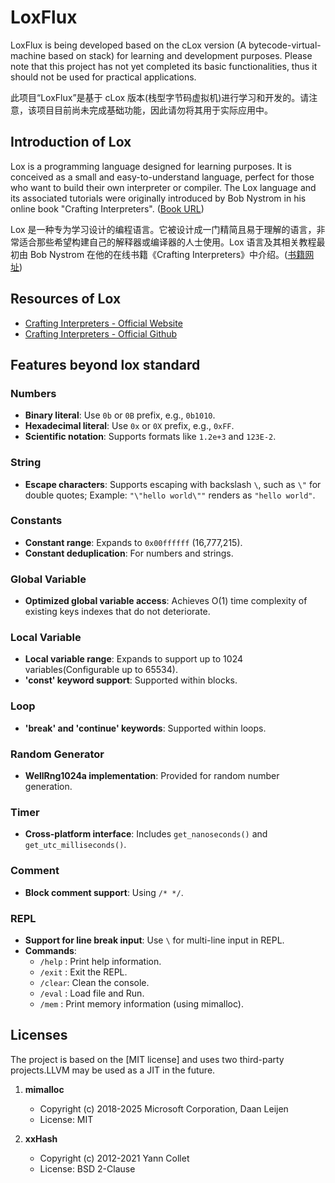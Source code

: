 # LoxFlux

LoxFlux is being developed based on the cLox version (A bytecode-virtual-machine based on stack) for learning and development purposes. 
Please note that this project has not yet completed its basic functionalities, thus it should not be used for practical applications.

此项目“LoxFlux”是基于 cLox 版本(栈型字节码虚拟机)进行学习和开发的。请注意，该项目目前尚未完成基础功能，因此请勿将其用于实际应用中。

## Introduction of Lox

Lox is a programming language designed for learning purposes. It is conceived as a small and easy-to-understand language, perfect for those who want to build their own interpreter or compiler. The Lox language and its associated tutorials were originally introduced by Bob Nystrom in his online book "Crafting Interpreters". ([Book URL](https://craftinginterpreters.com/))

Lox 是一种专为学习设计的编程语言。它被设计成一门精简且易于理解的语言，非常适合那些希望构建自己的解释器或编译器的人士使用。Lox 语言及其相关教程最初由 Bob Nystrom 在他的在线书籍《Crafting Interpreters》中介绍。([书籍网址](https://craftinginterpreters.com/))

## Resources of Lox

- [Crafting Interpreters - Official Website](https://craftinginterpreters.com/)
- [Crafting Interpreters - Official Github](https://github.com/munificent/craftinginterpreters)

## Features beyond lox standard

### Numbers

- **Binary literal**: Use `0b` or `0B` prefix, e.g., `0b1010`.
- **Hexadecimal literal**: Use `0x` or `0X` prefix, e.g., `0xFF`.
- **Scientific notation**: Supports formats like `1.2e+3` and `123E-2`.

### String

- **Escape characters**: Supports escaping with backslash `\`, such as `\"` for double quotes; Example: `"\"hello world\""` renders as `"hello world"`.

### Constants

- **Constant range**: Expands to `0x00ffffff` (16,777,215).
- **Constant deduplication**: For numbers and strings.

### Global Variable

- **Optimized global variable access**: Achieves O(1) time complexity of existing keys indexes that do not deteriorate.

### Local Variable

- **Local variable range**: Expands to support up to 1024 variables(Configurable up to 65534).
- **'const' keyword support**: Supported within blocks.

### Loop

- **'break' and 'continue' keywords**: Supported within loops.

### Random Generator

- **WellRng1024a implementation**: Provided for random number generation.

### Timer

- **Cross-platform interface**: Includes `get_nanoseconds()` and `get_utc_milliseconds()`.

### Comment

- **Block comment support**: Using `/* */`.

### REPL

- **Support for line break input**: Use `\` for multi-line input in REPL.
- **Commands**:
  - `/help` : Print help information.
  - `/exit` : Exit the REPL.
  - `/clear`: Clean the console.
  - `/eval` : Load file and Run.
  - `/mem`  : Print memory information (using mimalloc).

## Licenses
The project is based on the [MIT license] and uses two third-party projects.LLVM may be used as a JIT in the future.

1. **mimalloc**
   - Copyright (c) 2018-2025 Microsoft Corporation, Daan Leijen
   - License: MIT

2. **xxHash**
   - Copyright (c) 2012-2021 Yann Collet
   - License: BSD 2-Clause
